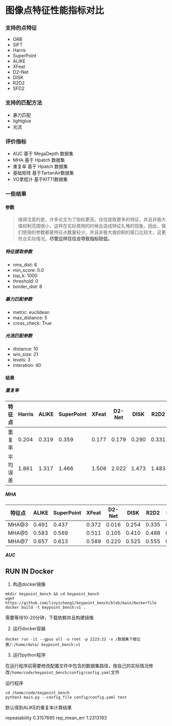 # 图像点特征性能指标对比

### 支持的点特征
- ORB
- SIFT
- Harris 
- SuperPoint
- ALIKE
- XFeat
- D2-Net
- DISK
- R2D2
- SFD2

### 支持的匹配方法
- 暴力匹配
- lightglue
- 光流

### 评价指标
- AUC  基于 MegaDepth 数据集
- MHA  基于 Hpatch 数据集
- 重复率 基于 Hpatch 数据集
- 基础矩阵 基于TartanAir数据集
- VO里程计 基于KITTI数据集

### 一些结果

#### 参数

> 值得注意的是，许多论文为了指标更高，往往提取更多的特征，并且非极大值抑制范围很小，这样在实际使用的时候会造成特征扎堆的现象。因此，我们使用的参数都是特征点数量较少，并且非极大值抑制的窗口比较大，这更符合实际情况。**尽管这样往往会导致指标较低。**

##### 特征提取参数
- nms_dist: 6
- min_score: 0.0
- top_k: 1000
- threshold: 0
- border_dist: 8

##### 暴力匹配参数

- metric: euclidean
- max_distance: 5
- cross_check: True

##### 光流匹配参数

- distance: 10
- win_size: 21
- levels: 3
- interation: 40

#### 结果

##### 重复率 

| 特征点 | Harris | ALIKE | SuperPoint | XFeat | D2-Net | DISK | R2D2 | SFD2 | LGood (Ours) | EdgePoint (Ours) |
|----------|----------|----------|----------|----------|----------|----------|----------|----------|----------|----------|
| 重复率   | 0.204 | 0.319 | 0.359 | 0.177 |  0.179 | 0.290 | 0.331 | 0.381 | 0.402 | 0.349 | 0.362|
| 平均误差 | 1.861 | 1.317 | 1.466 | 1.508 | 2.022  | 1.473 | 1.483 | 1.507 | 1.447 | 1.390 | 1.366|

##### MHA

| 特征点 |  ALIKE | SuperPoint | XFeat | D2-Net | DISK | R2D2 | SFD2 | EdgePoint (Ours) |
|----------|----------|----------|----------|----------|----------|----------|----------|----------|
| MHA@3 | 0.491  | 0.437      | 0.372 | 0.016 | 0.254 | 0.335 | 0.467 | 0.461 |
| MHA@5 | 0.583  | 0.569      | 0.511 | 0.105 | 0.410 | 0.488 | 0.572 | 0.572 |
| MHA@7 | 0.657  | 0.613      | 0.589 | 0.220 | 0.525 | 0.555 | 0.620 | 0.640 |

##### AUC

##### 


## RUN IN Docker 

1. 构造docker镜像

```shell
mkdir keypoint_bench && cd keypoint_bench
wget https://github.com/linyicheng1/keypoint_bench/blob/main/Dockerfile
docker build -t keypoint_bench:v1 .
```

需要等待10-20分钟，下载依赖并且构建镜像

2. 运行docker容器

```shell
docker run -it --gpus all -u root -p 2223:22 -v /数据集下载位置/:/home/data/ keypoint_bench:v1
```

3. 运行python程序

在运行程序前需要修改配置文件中包含的数据集路径，按自己的实际情况修改`/home/code/keypoint_bench/config/config.yaml`文件


运行程序
```shell
cd /home/code/keypoint_bench
python3 main.py --config_file config/config.yaml test 
```

默认得到ALIKE的重复率计算结果

repeatability 0.3157695  rep_mean_err 1.2313193





